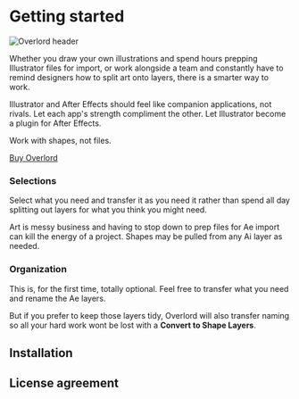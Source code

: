 # Getting started

<img :src="$withBase('/overlord/header.gif')" alt="Overlord header">

Whether you draw your own illustrations and spend hours prepping Illustrator files for import, or work alongside a team and constantly have to remind designers how to split art onto layers, there is a smarter way to work. 

Illustrator and After Effects should feel like companion applications, not rivals. Let each app's strength compliment the other. Let Illustrator become a plugin for After Effects.

Work with shapes, not files.

<a href="http://battleaxe.co/overlord" class="nav-link action-button">Buy Overlord</a>


### Selections

Select what you need and transfer it as you need it rather than spend all day splitting out layers for what you think you might need. 

Art is messy business and having to stop down to prep files for Ae import can kill the energy of a project. Shapes may be pulled from any Ai layer as needed.

### Organization

This is, for the first time, totally optional. Feel free to transfer what you need and rename the Ae layers.

But if you prefer to keep those layers tidy, Overlord will also transfer naming so all your hard work wont be lost with a **Convert to Shape Layers**.

## Installation
<Install 
    extension 
    name="Overlord" 
    :hosts="['After Effects', 'Illustrator']"
/>

## License agreement

<eula
    name="Overlord" />